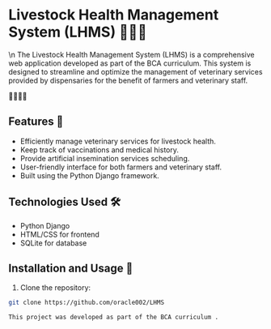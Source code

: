 # Livestock Health Management System (LHMS) 👩‍⚕️🐄
\n
The Livestock Health Management System (LHMS) is a comprehensive web application developed as part of the BCA curriculum. This system is designed to streamline and optimize the management of veterinary services provided by dispensaries for the benefit of farmers and veterinary staff.

🐄🐖🐑🐓

## Features 🌟

- Efficiently manage veterinary services for livestock health.
- Keep track of vaccinations and medical history.
- Provide artificial insemination services scheduling.
- User-friendly interface for both farmers and veterinary staff.
- Built using the Python Django framework.

## Technologies Used 🛠️

- Python Django
- HTML/CSS for frontend
- SQLite for database

## Installation and Usage 🚀

1. Clone the repository:

```bash
git clone https://github.com/oracle002/LHMS

This project was developed as part of the BCA curriculum .
 
